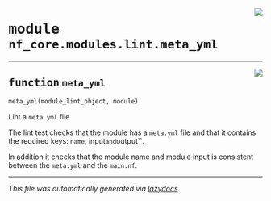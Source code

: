 <!-- markdownlint-disable -->

<a href="../../../../../../tools/nf_core/modules/lint/meta_yml.py#L0"><img align="right" style="float:right;" src="https://img.shields.io/badge/-source-cccccc?style=flat-square"></a>

# <kbd>module</kbd> `nf_core.modules.lint.meta_yml`

---

<a href="../../../../../../tools/nf_core/modules/lint/meta_yml.py#L8"><img align="right" style="float:right;" src="https://img.shields.io/badge/-source-cccccc?style=flat-square"></a>

## <kbd>function</kbd> `meta_yml`

```python
meta_yml(module_lint_object, module)
```

Lint a `meta.yml` file

The lint test checks that the module has a `meta.yml` file and that it contains the required keys: `name`, input`and`output``.

In addition it checks that the module name and module input is consistent between the `meta.yml` and the `main.nf`.

---

_This file was automatically generated via [lazydocs](https://github.com/ml-tooling/lazydocs)._
